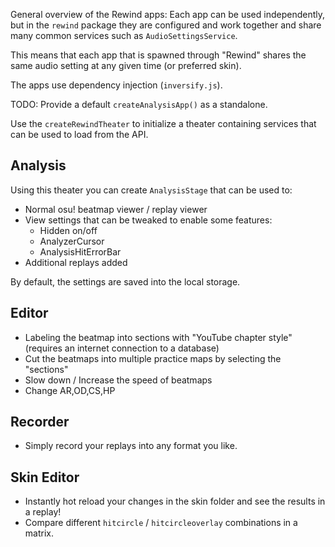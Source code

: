 General overview of the Rewind apps: Each app can be used independently, but in the `rewind` package they are configured
and work together and share many common services such as `AudioSettingsService`.

This means that each app that is spawned through "Rewind" shares the same audio setting at any given time (or preferred skin).

The apps use dependency injection (`inversify.js`).

TODO: Provide a default `createAnalysisApp()` as a standalone.

Use the `createRewindTheater` to initialize a theater containing services that can be used to load from the API.

Analysis
---

Using this theater you can create `AnalysisStage` that can be used to:

* Normal osu! beatmap viewer / replay viewer
* View settings that can be tweaked to enable some features:
  * Hidden on/off
  * AnalyzerCursor
  * AnalysisHitErrorBar
* Additional replays added

By default, the settings are saved into the local storage.

Editor
---

* Labeling the beatmap into sections with "YouTube chapter style" (requires an internet connection to a database)
* Cut the beatmaps into multiple practice maps by selecting the "sections"
* Slow down / Increase the speed of beatmaps
* Change AR,OD,CS,HP

Recorder
---

* Simply record your replays into any format you like.

Skin Editor
---

* Instantly hot reload your changes in the skin folder and see the results in a replay!
* Compare different `hitcircle` / `hitcircleoverlay` combinations in a matrix.


